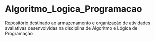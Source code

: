 # Algoritmo_Logica_Programacao
Repositório destinado ao armazenamento e organização de atividades avaliativas desenvolvidas na disciplina de Algoritmo e Lógica de Programação
